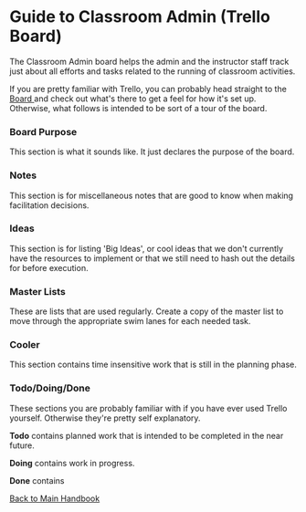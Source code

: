 # Guide to Classroom Admin (Trello Board)

The Classroom Admin board helps the admin and the instructor staff track just about all efforts and tasks related to the running of classroom activities.

If you are pretty familiar with Trello, you can probably head straight to the [ Board ](https://trello.com/b/dQBMlYpI/classroom-admin) and check out what's there to get a feel for how it's set up. Otherwise, what follows is intended to be sort of a tour of the board.

### Board Purpose

This section is what it sounds like. It just declares the purpose of the board.

### Notes

This section is for miscellaneous notes that are good to know when making facilitation decisions.

### Ideas

This section is for listing 'Big Ideas', or cool ideas that we don't currently have the resources to implement or that we still need to hash out the details for before execution.


### Master Lists

These are lists that are used regularly. Create a copy of the master list to move through the appropriate swim lanes for each needed task.

### Cooler

This section contains time insensitive work that is still in the planning phase.

### Todo/Doing/Done

These sections you are probably familiar with if you have ever used Trello yourself. Otherwise they're pretty self explanatory.

**Todo** contains planned work that is intended to be completed in the near future.

**Doing** contains work in progress.

**Done** contains


[ Back to Main Handbook ](./README.md)
